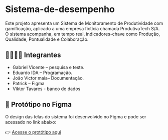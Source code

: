 # Sistema-de-desempenho

Este projeto apresenta um Sistema de Monitoramento de Produtividade com gamificação, aplicado a uma empresa fictícia chamada ProdutivaTech S/A. 
O sistema acompanha, em tempo real, indicadores-chave como Produção, Qualidade, Pontualidade e Colaboração.

## 👨‍👩‍👧‍👦 Integrantes
- Gabriel Vicente – pesquisa e teste.
- Eduardo IDA – Programação.
- João Victor maia– Documentação.
- Patrick – Figma
- Viktor Tavares - banco de dados

## 🎨 Protótipo no Figma
O design das telas do sistema foi desenvolvido no Figma e pode ser acessado no link abaixo:

👉 [Acesse o protótipo aqui](https://www.figma.com/design/nm9GJIzRYwBD4g1I3jRtmf/Figma-tela-App-funcionario?node-id=27-2&p=f&t=jL5h8mj7oLb4vNZq-0)


